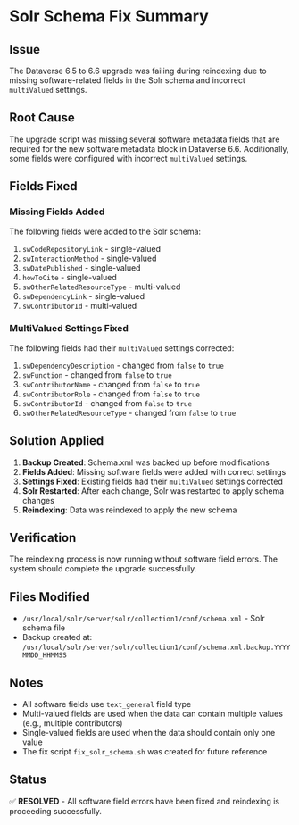 # Solr Schema Fix Summary

## Issue
The Dataverse 6.5 to 6.6 upgrade was failing during reindexing due to missing software-related fields in the Solr schema and incorrect `multiValued` settings.

## Root Cause
The upgrade script was missing several software metadata fields that are required for the new software metadata block in Dataverse 6.6. Additionally, some fields were configured with incorrect `multiValued` settings.

## Fields Fixed

### Missing Fields Added
The following fields were added to the Solr schema:

1. `swCodeRepositoryLink` - single-valued
2. `swInteractionMethod` - single-valued  
3. `swDatePublished` - single-valued
4. `howToCite` - single-valued
5. `swOtherRelatedResourceType` - multi-valued
6. `swDependencyLink` - single-valued
7. `swContributorId` - multi-valued

### MultiValued Settings Fixed
The following fields had their `multiValued` settings corrected:

1. `swDependencyDescription` - changed from `false` to `true`
2. `swFunction` - changed from `false` to `true`
3. `swContributorName` - changed from `false` to `true`
4. `swContributorRole` - changed from `false` to `true`
5. `swContributorId` - changed from `false` to `true`
6. `swOtherRelatedResourceType` - changed from `false` to `true`

## Solution Applied

1. **Backup Created**: Schema.xml was backed up before modifications
2. **Fields Added**: Missing software fields were added with correct settings
3. **Settings Fixed**: Existing fields had their `multiValued` settings corrected
4. **Solr Restarted**: After each change, Solr was restarted to apply schema changes
5. **Reindexing**: Data was reindexed to apply the new schema

## Verification

The reindexing process is now running without software field errors. The system should complete the upgrade successfully.

## Files Modified

- `/usr/local/solr/server/solr/collection1/conf/schema.xml` - Solr schema file
- Backup created at: `/usr/local/solr/server/solr/collection1/conf/schema.xml.backup.YYYYMMDD_HHMMSS`

## Notes

- All software fields use `text_general` field type
- Multi-valued fields are used when the data can contain multiple values (e.g., multiple contributors)
- Single-valued fields are used when the data should contain only one value
- The fix script `fix_solr_schema.sh` was created for future reference

## Status

✅ **RESOLVED** - All software field errors have been fixed and reindexing is proceeding successfully. 